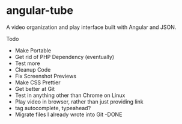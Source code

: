 # angular-tube
A video organization and play interface built with Angular and JSON.

Todo 
  - Make Portable
  - Get rid of PHP Dependency (eventually)
  - Test more
  - Cleanup Code
  - Fix Screenshot Previews
  - Make CSS Prettier
  - Get better at Git
  - Test in anything other than Chrome on Linux
  - Play video in browser, rather than just providing link
  - tag autocomplete, typeahead?
  - Migrate files I already wrote into Git -DONE